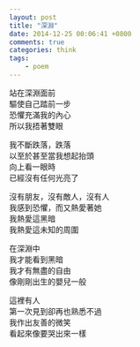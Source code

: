```yaml
---
layout: post
title: "深淵"
date: 2014-12-25 00:06:41 +0800
comments: true
categories: think
tags:
    - poem
---
```


站在深淵面前     
驅使自己踏前一步     
恐懼充滿我的內心    
所以我捂著雙眼    

我不斷跌落，跌落    
以至於甚至當我想起抬頭    
向上看一眼時    
已經沒有任何光亮了    

沒有朋友，沒有敵人，沒有人    
我感到恐懼，而又熱愛著她    
我熱愛這黑暗    
我熱愛這未知的周圍    
<!-- more -->
在深淵中    
我才能看到黑暗    
我才有無盡的自由    
像剛剛出生的嬰兒一般    

這裡有人    
第一次見到卻再也熟悉不過    
我作出友善的微笑    
看起來像要哭出來一樣    

